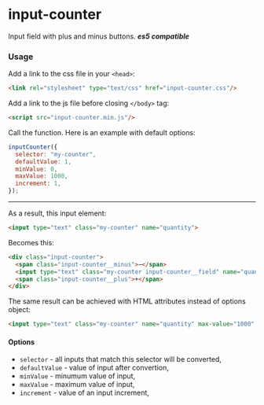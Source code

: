 # input-counter

Input field with plus and minus buttons. ***es5 compatible***

### Usage

Add a link to the css file in your `<head>`:

```html
<link rel="stylesheet" type="text/css" href="input-counter.css"/>
```

Add a link to the js file before closing `</body>` tag:

```html
<script src="input-counter.min.js"/>
```

Call the function. Here is an example with default options:

```js
inputCounter({
  selector: "my-counter",
  defaultValue: 1,
  minValue: 0,
  maxValue: 1000,
  increment: 1,
});
```
___

As a result, this input element:

```html
<input type="text" class="my-counter" name="quantity">
```

Becomes this:

```html
<div class="input-counter">
  <span class="input-counter__minus">−</span>
  <input type="text" class="my-counter input-counter__field" name="quantity" value="1">
  <span class="input-counter__plus">+</span>
</div>
```

The same result can be achieved with HTML attributes instead of options object:

```html
<input type="text" class="my-counter" name="quantity" max-value="1000" min-value="0" increment="1" value="1">
```

#### Options

- `selector` - all inputs that match this selector will be converted,
- `defaultValue` - value of input after convertion,
- `minValue` - minumum value of input,
- `maxValue` - maximum value of input,
- `increment` - value of an input increment,